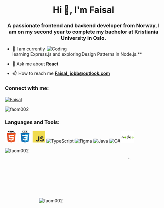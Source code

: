 <h1 align="center">Hi 👋, I'm Faisal</h1>
<h3 align="center">A passionate frontend and backend developer from Norway, I am on my second year to complete my bachelor at Kristiania University in Oslo.</h3>
<img align="right" alt="Coding" width="370" src="https://cdn.dribbble.com/users/1162077/screenshots/3848914/programmer.gif">

- 🌱 I am currently learning Express.js and exploring Design Patterns in Node.js.**

- 💬 Ask me about **React**

- 📫 How to reach me **Faisal_jobb@outlook.com**

<h3 align="left">Connect with me:</h3>
<p align="left">
<a href="https://www.linkedin.com/in/faisal-omar-2592a022a/" target="blank"><img align="center" src="https://raw.githubusercontent.com/rahuldkjain/github-profile-readme-generator/master/src/images/icons/Social/linked-in-alt.svg" alt="Faisal" height="30" width="40" /></a>
</p>

<p align="left"> <img src="https://komarev.com/ghpvc/?username=faom002&label=Profile%20views&color=0e75b6&style=flat" alt="faom002" /> </p>

<h3 align="left">Languages and Tools:</h3>
<p align="left">
  <img src="https://raw.githubusercontent.com/devicons/devicon/master/icons/html5/html5-original-wordmark.svg" alt="HTML" width="40" height="40"/>
  <img src="https://raw.githubusercontent.com/devicons/devicon/master/icons/css3/css3-original-wordmark.svg" alt="CSS" width="40" height="40"/>
  <img src="https://raw.githubusercontent.com/devicons/devicon/master/icons/javascript/javascript-original.svg" alt="JavaScript" width="40" height="40"/>
  <img src="https://www.vectorlogo.zone/logos/typescriptlang/typescriptlang-icon.svg" alt="TypeScript" width="40" height="40"/>
  <img src="https://www.vectorlogo.zone/logos/figma/figma-icon.svg" alt="Figma" width="40" height="40"/>
  <img src="https://www.vectorlogo.zone/logos/java/java-icon.svg" alt="Java" width="40" height="40"/>
  <img src="https://www.vectorlogo.zone/logos/csharp/csharp-icon.svg" alt="C#" width="40" height="40"/>
  <img src="https://raw.githubusercontent.com/devicons/devicon/master/icons/nodejs/nodejs-original-wordmark.svg" alt="Node.js" width="40" height="40"/>
</p>

<p><img align="left" height="160" width="395" src="https://github-readme-stats.vercel.app/api/top-langs?username=faom002&show_icons=true&locale=en&layout=compact&theme=blue-green" alt="faom002" /></p>

<p>&nbsp;<img width="395" height="160" align="right" src="https://github-readme-stats.vercel.app/api?username=faom002&show_icons=true&locale=en&theme=blue-green" alt="faom002" /></p>
``
